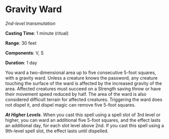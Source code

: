 # Gravity Ward
*2nd-level transmutation*

**Casting Time**: 1 minute (ritual)

**Range**: 30 feet

**Components**: V, S

**Duration**: 1 day

You ward a two-dimensional area up to five consecutive 5-foot squares, with a gravity ward. Unless a creature knows the password, any creature touching the surface of the ward is affected by the increased gravity of the area. Affected creatures must succeed on a Strength saving throw or have their movement speed reduced by half. The area of the ward is also considered difficult terrain for affected creatures. Triggering the ward does not dispel it, and dispel magic can remove five 5-foot squares.

***At Higher Levels***. When you cast this spell using a spell slot of 3rd level or higher, you can ward an additional five 5-foot squares, and the effect lasts an additional day, for each slot level above 2nd. If you cast this spell using a 9th-level spell slot, the effect lasts until dispelled.
